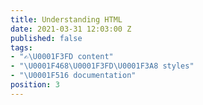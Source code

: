 ```yaml
---
title: Understanding HTML
date: 2021-03-31 12:03:00 Z
published: false
tags:
- "✍\U0001F3FD content"
- "\U0001F468\U0001F3FD‍\U0001F3A8 styles"
- "\U0001F516 documentation"
position: 3
---
```


